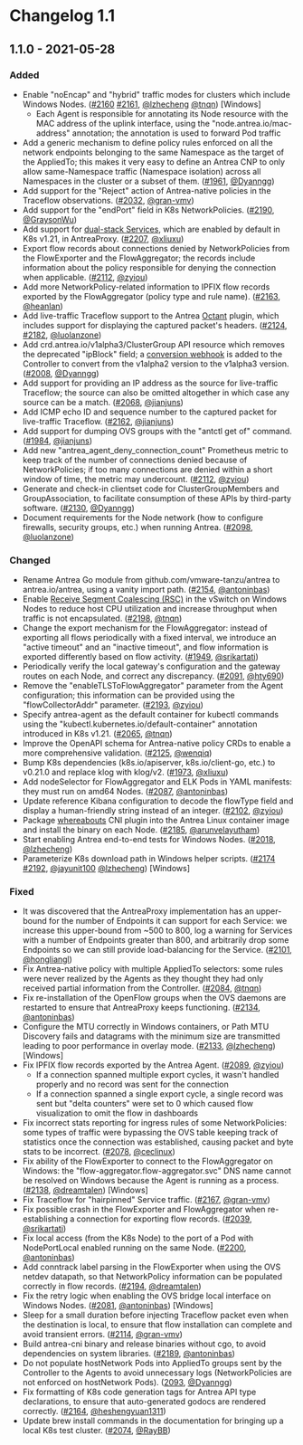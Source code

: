 # Changelog 1.1

## 1.1.0 - 2021-05-28

### Added

- Enable "noEncap" and "hybrid" traffic modes for clusters which include Windows Nodes. ([#2160](https://github.com/antrea-io/antrea/pull/2160) [#2161](https://github.com/antrea-io/antrea/pull/2161), [@lzhecheng] [@tnqn]) [Windows]
  * Each Agent is responsible for annotating its Node resource with the MAC address of the uplink interface, using the "node.antrea.io/mac-address" annotation; the annotation is used to forward Pod traffic
- Add a generic mechanism to define policy rules enforced on all the network endpoints belonging to the same Namespace as the target of the AppliedTo; this makes it very easy to define an Antrea CNP to only allow same-Namespace traffic (Namespace isolation) across all Namespaces in the cluster or a subset of them. ([#1961](https://github.com/antrea-io/antrea/pull/1961), [@Dyanngg])
- Add support for the "Reject" action of Antrea-native policies in the Traceflow observations. ([#2032](https://github.com/antrea-io/antrea/pull/2032), [@gran-vmv])
- Add support for the "endPort" field in K8s NetworkPolicies. ([#2190](https://github.com/antrea-io/antrea/pull/2190), [@GraysonWu])
- Add support for [dual-stack Services], which are enabled by default in K8s v1.21, in AntreaProxy. ([#2207](https://github.com/antrea-io/antrea/pull/2207), [@xliuxu])
- Export flow records about connections denied by NetworkPolicies from the FlowExporter and the FlowAggregator; the records include information about the policy responsible for denying the connection when applicable. ([#2112](https://github.com/antrea-io/antrea/pull/2112), [@zyiou])
- Add more NetworkPolicy-related information to IPFIX flow records exported by the FlowAggregator (policy type and rule name). ([#2163](https://github.com/antrea-io/antrea/pull/2163), [@heanlan])
- Add live-traffic Traceflow support to the Antrea [Octant] plugin, which includes support for displaying the captured packet's headers. ([#2124](https://github.com/antrea-io/antrea/pull/2124), [#2182](https://github.com/antrea-io/antrea/pull/2182), [@luolanzone])
- Add crd.antrea.io/v1alpha3/ClusterGroup API resource which removes the deprecated "ipBlock" field; a [conversion webhook] is added to the Controller to convert from the v1alpha2 version to the v1alpha3 version. ([#2008](https://github.com/antrea-io/antrea/pull/2008), [@Dyanngg])
- Add support for providing an IP address as the source for live-traffic Traceflow; the source can also be omitted altogether in which case any source can be a match. ([#2068](https://github.com/antrea-io/antrea/pull/2068), [@jianjuns])
- Add ICMP echo ID and sequence number to the captured packet for live-traffic Traceflow. ([#2162](https://github.com/antrea-io/antrea/pull/2162), [@jianjuns])
- Add support for dumping OVS groups with the "antctl get of" command. ([#1984](https://github.com/antrea-io/antrea/pull/1984), [@jianjuns])
- Add new "antrea_agent_deny_connection_count" Prometheus metric to keep track of the number of connections denied because of NetworkPolicies; if too many connections are denied within a short window of time, the metric may undercount. ([#2112](https://github.com/antrea-io/antrea/pull/2112), [@zyiou])
- Generate and check-in clientset code for ClusterGroupMembers and GroupAssociation, to facilitate consumption of these APIs by third-party software. ([#2130](https://github.com/antrea-io/antrea/pull/2130), [@Dyanngg])
- Document requirements for the Node network (how to configure firewalls, security groups, etc.) when running Antrea. ([#2098](https://github.com/antrea-io/antrea/pull/2098), [@luolanzone])

### Changed

- Rename Antrea Go module from github.com/vmware-tanzu/antrea to antrea.io/antrea, using a vanity import path. ([#2154](https://github.com/antrea-io/antrea/issues/2154), [@antoninbas])
- Enable [Receive Segment Coalescing (RSC)] in the vSwitch on Windows Nodes to reduce host CPU utilization and increase throughput when traffic is not encapsulated. ([#2198](https://github.com/antrea-io/antrea/pull/2198), [@tnqn])
- Change the export mechanism for the FlowAggregator: instead of exporting all flows periodically with a fixed interval, we introduce an "active timeout" and an "inactive timeout", and flow information is exported differently based on flow activity. ([#1949](https://github.com/antrea-io/antrea/pull/1949), [@srikartati])
- Periodically verify the local gateway's configuration and the gateway routes on each Node, and correct any discrepancy. ([#2091](https://github.com/antrea-io/antrea/pull/2091), [@hty690])
- Remove the "enableTLSToFlowAggregator" parameter from the Agent configuration; this information can be provided using the "flowCollectorAddr" parameter. ([#2193](https://github.com/antrea-io/antrea/pull/2193), [@zyiou])
- Specify antrea-agent as the default container for kubectl commands using the "kubectl.kubernetes.io/default-container" annotation introduced in K8s v1.21. ([#2065](https://github.com/antrea-io/antrea/pull/2065), [@tnqn])
- Improve the OpenAPI schema for Antrea-native policy CRDs to enable a more comprehensive validation. ([#2125](https://github.com/antrea-io/antrea/pull/2125), [@wenqiq])
- Bump K8s dependencies (k8s.io/apiserver, k8s.io/client-go, etc.) to v0.21.0 and replace klog with klog/v2. ([#1973](https://github.com/antrea-io/antrea/pull/1973), [@xliuxu])
- Add nodeSelector for FlowAggregator and ELK Pods in YAML manifests: they must run on amd64 Nodes. ([#2087](https://github.com/antrea-io/antrea/pull/2087), [@antoninbas])
- Update reference Kibana configuration to decode the flowType field and display a human-friendly string instead of an integer. ([#2102](https://github.com/antrea-io/antrea/pull/2102), [@zyiou])
- Package [whereabouts] CNI plugin into the Antrea Linux container image and install the binary on each Node. ([#2185](https://github.com/antrea-io/antrea/pull/2185), [@arunvelayutham])
- Start enabling Antrea end-to-end tests for Windows Nodes. ([#2018](https://github.com/antrea-io/antrea/pull/2018), [@lzhecheng])
- Parameterize K8s download path in Windows helper scripts. ([#2174](https://github.com/antrea-io/antrea/pull/2174) [#2192](https://github.com/antrea-io/antrea/pull/2192), [@jayunit100] [@lzhecheng]) [Windows]

### Fixed

- It was discovered that the AntreaProxy implementation has an upper-bound for the number of Endpoints it can support for each Service: we increase this upper-bound from ~500 to 800, log a warning for Services with a number of Endpoints greater than 800, and arbitrarily drop some Endpoints so we can still provide load-balancing for the Service. ([#2101](https://github.com/antrea-io/antrea/pull/2101), [@hongliangl])
- Fix Antrea-native policy with multiple AppliedTo selectors: some rules were never realized by the Agents as they thought they had only received partial information from the Controller. ([#2084](https://github.com/antrea-io/antrea/pull/2084), [@tnqn])
- Fix re-installation of the OpenFlow groups when the OVS daemons are restarted to ensure that AntreaProxy keeps functioning. ([#2134](https://github.com/antrea-io/antrea/pull/2134), [@antoninbas])
- Configure the MTU correctly in Windows containers, or Path MTU Discovery fails and datagrams with the minimum size are transmitted leading to poor performance in overlay mode. ([#2133](https://github.com/antrea-io/antrea/pull/2133), [@lzhecheng]) [Windows]
- Fix IPFIX flow records exported by the Antrea Agent. ([#2089](https://github.com/antrea-io/antrea/pull/2089), [@zyiou])
  * If a connection spanned multiple export cycles, it wasn't handled properly and no record was sent for the connection
  * If a connection spanned a single export cycle, a single record was sent but "delta counters" were set to 0 which caused flow visualization to omit the flow in dashboards
- Fix incorrect stats reporting for ingress rules of some NetworkPolicies: some types of traffic were bypassing the OVS table keeping track of statistics once the connection was established, causing packet and byte stats to be incorrect. ([#2078](https://github.com/antrea-io/antrea/pull/2078), [@ceclinux])
- Fix ability of the FlowExporter to connect to the FlowAggregator on Windows: the "flow-aggregator.flow-aggregator.svc" DNS name cannot be resolved on Windows because the Agent is running as a process. ([#2138](https://github.com/antrea-io/antrea/pull/2138), [@dreamtalen]) [Windows]
- Fix Traceflow for "hairpinned" Service traffic. ([#2167](https://github.com/antrea-io/antrea/pull/2167), [@gran-vmv])
- Fix possible crash in the FlowExporter and FlowAggregator when re-establishing a connection for exporting flow records. ([#2039](https://github.com/antrea-io/antrea/pull/2039), [@srikartati])
- Fix local access (from the K8s Node) to the port of a Pod with NodePortLocal enabled running on the same Node. ([#2200](https://github.com/antrea-io/antrea/pull/2200), [@antoninbas])
- Add conntrack label parsing in the FlowExporter when using the OVS netdev datapath, so that NetworkPolicy information can be populated correctly in flow records. ([#2194](https://github.com/antrea-io/antrea/pull/2194), [@dreamtalen])
- Fix the retry logic when enabling the OVS bridge local interface on Windows Nodes. ([#2081](https://github.com/antrea-io/antrea/pull/2081), [@antoninbas]) [Windows]
- Sleep for a small duration before injecting Traceflow packet even when the destination is local, to ensure that flow installation can complete and avoid transient errors. ([#2114](https://github.com/antrea-io/antrea/pull/2114), [@gran-vmv])
- Build antrea-cni binary and release binaries without cgo, to avoid dependencies on system libraries. ([#2189](https://github.com/antrea-io/antrea/pull/2189), [@antoninbas])
- Do not populate hostNetwork Pods into AppliedTo groups sent by the Controller to the Agents to avoid unnecessary logs (NetworkPolicies are not enforced on hostNetwork Pods). ([2093](https://github.com/antrea-io/antrea/pull/2093), [@Dyanngg])
- Fix formatting of K8s code generation tags for Antrea API type declarations, to ensure that auto-generated godocs are rendered correctly. ([#2164](https://github.com/antrea-io/antrea/pull/2164), [@heshengyuan1311])
- Update brew install commands in the documentation for bringing up a local K8s test cluster. ([#2074](https://github.com/antrea-io/antrea/pull/2074), [@RayBB])

[Octant]: https://github.com/vmware-tanzu/octant
[conversion webhook]: https://kubernetes.io/docs/tasks/extend-kubernetes/custom-resources/custom-resource-definition-versioning/#webhook-conversion
[Receive Segment Coalescing (RSC)]: https://docs.microsoft.com/en-us/previous-versions/windows/it-pro/windows-server-2012-r2-and-2012/hh997024(v=ws.11)
[whereabouts]: https://github.com/k8snetworkplumbingwg/whereabouts
[dual-stack Services]: https://kubernetes.io/docs/concepts/services-networking/dual-stack/#services

[@antoninbas]: https://github.com/antoninbas
[@arunvelayutham]: https://github.com/arunvelayutham
[@ceclinux]: https://github.com/ceclinux
[@dreamtalen]: https://github.com/dreamtalen
[@Dyanngg]: https://github.com/Dyanngg
[@gran-vmv]: https://github.com/gran-vmv
[@GraysonWu]: https://github.com/GraysonWu
[@heanlan]: https://github.com/heanlan
[@heshengyuan1311]: https://github.com/heshengyuan1311
[@hongliangl]: https://github.com/hongliangl
[@hty690]: https://github.com/hty690
[@jayunit100]: https://github.com/jayunit100
[@jianjuns]: https://github.com/jianjuns
[@luolanzone]: https://github.com/luolanzone
[@lzhecheng]: https://github.com/lzhecheng
[@RayBB]: https://github.com/RayBB
[@shadowlan]: https://github.com/shadowlan
[@srikartati]: https://github.com/srikartati
[@tnqn]: https://github.com/tnqn
[@wenqiq]: https://github.com/wenqiq
[@xliuxu]: https://github.com/xliuxu
[@zyiou]: https://github.com/zyiou
